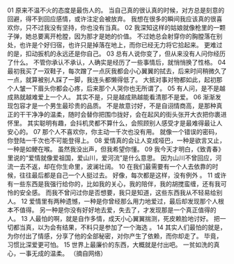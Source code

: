 01
原来不温不火的态度是最伤人的。
当自己真的很认真的时候，对方总是刻意的回避，得不到回应感情，或许注定会被放弃。
我想在很多的瞬间我应该真的很喜欢你，只不过我没有坚持，你也没有当真。
02
我深知这样的姑娘就像枪里的一颗子弹，她总要离开枪膛，因为那才是她的价值。
不过她总会射穿你的胸膛落在别处，也许是个好归宿，也许只是掉落在地上，而你已经无力将它拾起来。
更难过的是，扣动扳机的永远还是你自己。
03
总有人说你变了，但从来没有人问你经历了什么。
不管你承认不承认，人确实是经历了一些事情后，就悄悄换了性格。
04
最初我买了一双鞋子，每次蹭了一点灰我都会小心翼翼的拭去，后来时间稍微久了一点，就算被别人踩了一脚，我连头都懒得低了。
大抵对事对物都如此，起初那个人皱一下眉头你都会心疼，后来那个人哭你也无所谓了。
05
有人问，是不是越成熟就越难爱上一个人。
其实不是，只是越成熟越能看清那不是爱。
06
渐渐发现包容才是一个男生最珍贵的品质。
不是故意讨好，不是自诩情商高，是那种真正的干干净净的温柔，随时会替你把围巾拢好，会在起风的街头张开大衣把你裹进怀里。
其实聪明有趣，会抖机灵都不算什么，会照顾别人感受才是最难得最让人安心的。
07
那个人不喜欢你，你主动一千次也没有用。
就像一个错误的密码，你登陆一千次也不可能登得上。
08
爱情真的会让人变成哑巴，一种是欲言又止，一种是如鲠在喉。
虽然我没出声，但我希望你懂。
09
我今天才明白，《致青春》里说的“爱情就像爱祖国，爱山川，爱河流”是什么意思。
因为山川不曾回应，河流一去不返，却在你生命里，波澜壮阔。
10
在我们最需要有一个人去依靠的时候，往往最后都是自己一个人挺过去。
好像，每次都是这样，没有例外 。
 11
或许有一些东西是我强行给你的，比如我的关心，我的陪伴，我的胡搅蛮缠，还有我可怜的安全感。
而我不曾问过你是否想要，我只是知道，这些东西我从不轻易给别人。
12
爱情里有两种遗憾，一种是你曾经那么用力地爱过，最后却发现那个人根本不值得。
另一种是你没有好好地去爱，失去了，才发现那是一个真正值得的人。
13
人最怕的啊，就是自作多情，成天小心翼翼揣测，死皮赖脸地讨好。
把一切都当真，以为会有结果，不料只是参加了一个海选 。
14
其实人们最怕的就是，为你付出了情感，分享了他的全部秘密，对你产生了依赖，而你却走了。
毕竟，习惯比深爱更可怕。
15
世界上最廉价的东西，大概就是付出吧。
一贫如洗的真心，一事无成的温柔。
（摘自网络）